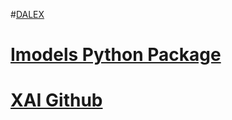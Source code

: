
#[DALEX](https://uc-r.github.io/dalex)


# [Imodels Python Package](https://www.marktechpost.com/2022/02/10/uc-berkeley-researchers-introduce-imodels-a-python-package-for-fitting-interpretable-machine-learning-models/)


# [XAI Github](https://github.com/samzabdiel/XAI)